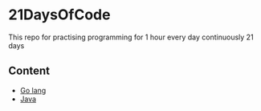 # 21DaysOfCode
This repo for practising programming for 1 hour every day continuously  21 days

## Content

- [Go lang](go/README.md)
- [Java](java/README.md)
